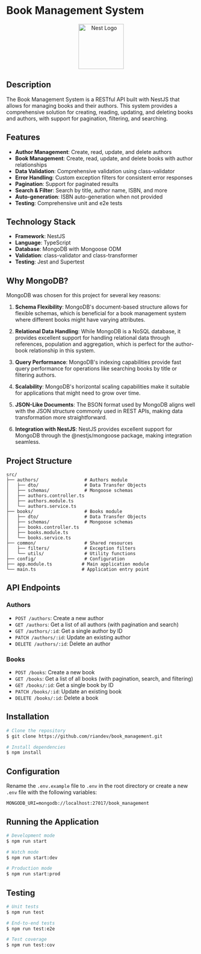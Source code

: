 # Book Management System

<p align="center">
  <img src="https://nestjs.com/img/logo-small.svg" width="120" alt="Nest Logo" />
</p>

## Description

The Book Management System is a RESTful API built with NestJS that allows for managing books and their authors. This system provides a comprehensive solution for creating, reading, updating, and deleting books and authors, with support for pagination, filtering, and searching.

## Features

- **Author Management**: Create, read, update, and delete authors
- **Book Management**: Create, read, update, and delete books with author relationships
- **Data Validation**: Comprehensive validation using class-validator
- **Error Handling**: Custom exception filters for consistent error responses
- **Pagination**: Support for paginated results
- **Search & Filter**: Search by title, author name, ISBN, and more
- **Auto-generation**: ISBN auto-generation when not provided
- **Testing**: Comprehensive unit and e2e tests

## Technology Stack

- **Framework**: NestJS
- **Language**: TypeScript
- **Database**: MongoDB with Mongoose ODM
- **Validation**: class-validator and class-transformer
- **Testing**: Jest and Supertest

## Why MongoDB?

MongoDB was chosen for this project for several key reasons:

1. **Schema Flexibility**: MongoDB's document-based structure allows for flexible schemas, which is beneficial for a book management system where different books might have varying attributes.

2. **Relational Data Handling**: While MongoDB is a NoSQL database, it provides excellent support for handling relational data through references, population and aggregation, which is perfect for the author-book relationship in this system.

3. **Query Performance**: MongoDB's indexing capabilities provide fast query performance for operations like searching books by title or filtering authors.

4. **Scalability**: MongoDB's horizontal scaling capabilities make it suitable for applications that might need to grow over time.

5. **JSON-Like Documents**: The BSON format used by MongoDB aligns well with the JSON structure commonly used in REST APIs, making data transformation more straightforward.

6. **Integration with NestJS**: NestJS provides excellent support for MongoDB through the @nestjs/mongoose package, making integration seamless.

## Project Structure

```
src/
├── authors/                 # Authors module
│   ├── dto/                 # Data Transfer Objects
│   ├── schemas/             # Mongoose schemas
│   ├── authors.controller.ts
│   ├── authors.module.ts
│   └── authors.service.ts
├── books/                   # Books module
│   ├── dto/                 # Data Transfer Objects
│   ├── schemas/             # Mongoose schemas
│   ├── books.controller.ts
│   ├── books.module.ts
│   └── books.service.ts
├── common/                  # Shared resources
│   ├── filters/             # Exception filters
│   └── utils/               # Utility functions
├── config/                  # Configuration
├── app.module.ts           # Main application module
└── main.ts                 # Application entry point
```

## API Endpoints

### Authors

- `POST /authors`: Create a new author
- `GET /authors`: Get a list of all authors (with pagination and search)
- `GET /authors/:id`: Get a single author by ID
- `PATCH /authors/:id`: Update an existing author
- `DELETE /authors/:id`: Delete an author

### Books

- `POST /books`: Create a new book
- `GET /books`: Get a list of all books (with pagination, search, and filtering)
- `GET /books/:id`: Get a single book by ID
- `PATCH /books/:id`: Update an existing book
- `DELETE /books/:id`: Delete a book

## Installation

```bash
# Clone the repository
$ git clone https://github.com/riandev/book_management.git

# Install dependencies
$ npm install
```

## Configuration

Rename the `.env.example` file to `.env` in the root directory or create a new `.env` file with the following variables:

```
MONGODB_URI=mongodb://localhost:27017/book_management
```

## Running the Application

```bash
# Development mode
$ npm run start

# Watch mode
$ npm run start:dev

# Production mode
$ npm run start:prod
```

## Testing

```bash
# Unit tests
$ npm run test

# End-to-end tests
$ npm run test:e2e

# Test coverage
$ npm run test:cov
```
